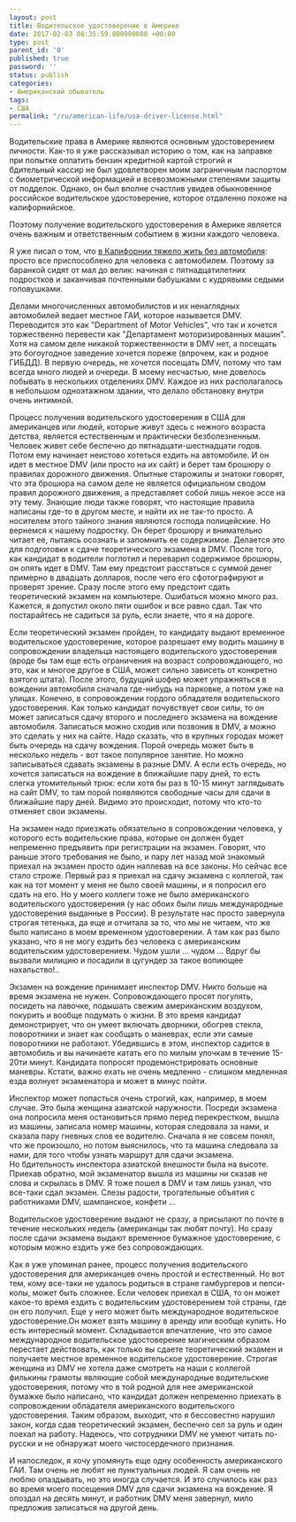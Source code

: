 ```yaml
---
layout: post
title: Водительское удостоверение в Америке
date: 2017-02-03 08:35:59.000000000 +00:00
type: post
parent_id: '0'
published: true
password: ''
status: publish
categories:
- Американский обыватель
tags:
- США
permalink: "/ru/american-life/usa-driver-license.html"
---
```

Водительские права в Америке являются основным удостоверением личности. Как-то я уже рассказывал историю о том, как на заправке при попытке оплатить бензин кредитной картой строгий и бдительный&nbsp;кассир не был удовлетворен моим заграничным паспортом с биометрической информацией и всевозможными степенями защиты от подделок. Однако, он был вполне счастлив увидев обыкновенное российское водительское удостоверение, которое отдаленно&nbsp;похоже на калифорнийское.

Поэтому получение водительского удостоверения в Америке является очень важным и ответственным событием в жизни каждого человека.



Я уже писал о том, что [в Калифорнии тяжело жить без автомобиля](http://blog.gypsyengineer.com/american-life/car-in-usa.html): просто все приспособлено для человека с автомобилем. Поэтому за баранкой сидят от мал до велик: начиная с пятнадцатилетних подростков и заканчивая почтенными бабушками с кудрявыми седыми головушками.

Делами многочисленных автомобилистов и их ненаглядных автомобилей ведает местное ГАИ, которое называется DMV. Переводится это как "Department of Motor Vehicles", что так и хочется торжественно перевести как "Департамент моторизированных машин". Хотя на самом деле никакой торжественности в DMV нет, а посещать это богоугодное заведение хочется пореже (впрочем, как и родное ГИБДД). В первую очередь, не хочется посещать DMV, потому что там всегда много людей и очереди. В моему несчастью, мне довелось побывать в нескольких отделениях DMV. Каждое из них располагалось в небольшом одноэтажном здании, что делало обстановку внутри очень&nbsp;интимной.

Процесс получения водительского удостоверения в США для американцев или людей, которые живут здесь с нежного возраста детства, является естественным и практически безболезненным. Человек живет себе беспечно до пятнадцати-шестнадцати годов. Потом ему начинает неистово хотеться ездить на автомобиле. И он идет в местное DMV (или просто&nbsp;на их сайт) и берет там брошюру о правилах дорожного движения. Опытные старожилы и знатоки&nbsp;говорят, что эта брошюра на самом деле не является официальном сводом правил дорожного движения, а представляет собой лишь некое эссе на эту тему. Знающие люди также говорят, что настоящие правила написаны где-то в другом месте, и найти их не так-то просто. А носителем этого тайного знания являются господа полицейские. Но вернемся к нашему подростку. Он берет брошюру и внимательно читает ее, пытаясь осознать и запомнить ее содержимое. Делается это для подготовки к сдаче теоретического экзамена в DMV. После того, как кандидат в водители поглотил и переварил содержимое брошюры, он опять идет в DMV. Там ему предстоит расстаться с суммой денег примерно в&nbsp;двадцать долларов, после чего его сфотографируют и проверят зрение. Сразу после этого ему предстоит сдать теоретический экзамен на компьютере. Ошибаться можно много раз. Кажется, я допустил около пяти ошибок и все равно сдал. Так что постарайтесь не садиться за руль, если знаете, что я на дороге.

Если теоретический экзамен пройден, то кандидату выдают временное водительское удостоверение, которое разрешает ему&nbsp;водить машину в сопровождении владельца настоящего водительского удостоверения (вроде бы там еще есть ограничения на возраст сопровождающего, но это, как и многое другое в США, может сильно зависеть от конкретно взятого штата). После этого, будущий шофер может упражняться в вождении автомобиля сначала где-нибудь на парковке, а потом уже на улицах. Конечно, в сопровождении гордого обладателя водительского удостоверения. Как только кандидат почувствует свои силы, то он может записаться сдачу второго и последнего экзамена на вождение автомобиля. Записаться можно сходив или позвонив в DMV, а можно это сделать у них на сайте. Надо сказать, что в крупных городах может быть очередь на сдачу вождения. Порой очередь может быть в несколько недель - вот такое популярное занятие. Но можно записываться сдавать экзамены в разные DMV. А если есть очередь, но хочется записаться на вождение в ближайшие пару дней, то есть слегка&nbsp;утомительный трюк: если хотя бы раз в 10-15 минут&nbsp;заглядывать на сайт DMV, то там порой появляются свободные часы для сдачи в ближайшие пару дней. Видимо это происходит, потому что кто-то отменяет свои экзамены.

На экзамен надо приезжать обязательно в сопровождении человека, у которого есть водительские права, которые он должен будет непременно предъявить при регистрации на экзамен. Говорят, что раньше этого требования не было, и пару лет назад мой знакомый приехал на экзамен просто один наплевав на все законы. Но сейчас все стало строже. Первый раз я приехал на сдачу экзамена с коллегой, так как на тот момент у меня не было своей машины, и я попросил его сдать на его. Но у моего коллеги тоже не было американского водительского удостоверения (у нас обоих были лишь международные удостоверения выданные в России). В результате нас просто завернула строгая тетенька, да еще и отчитала за то, что мы не читаем, что же было написано в моем временном удостоверении. А там как раз было указано, что я не могу ездить без человека с американским водительским удостоверением. Чудом ушли ... чудом ... Вдруг бы вызвали милицию и посадили в цугундер за такое вопиющее нахальство!..

Экзамен на вождение принимает инспектор DMV. Никто больше на время экзамена не нужен. Сопровождающего&nbsp;просят погулять, посидеть на лавочке,&nbsp;подышать свежим американским воздухом, покурить и вообще подумать о жизни. В это время кандидат демонстрирует, что он умеет включать дворники, обогрев стекла, поворотники и знает как сообщать о маневрах, если эти самые поворотники не работают. Убедившись в этом, инспектор садится в автомобиль и вы начинаете катать его&nbsp;по милым улочкам в течение 15-20ти минут. Кандидата попросят продемонстрировать основные маневры. Кстати, важно ехать не очень медленно - слишком медленная езда волнует экзаменатора и может в минус пойти.

Инспектор может попасться очень строгий, как, например, в моем случае. Это была женщина азиатской наружности. Посреди экзамена она попросила меня остановиться прямо перед перекрестком, вышла из машины, записала номер машины, которая следовала за нами, и сказала пару гневных слов ее водителю. Сначала я не совсем&nbsp;понял, что же произошло, но потом выяснилось, что та машина следовала за нами, для того чтобы узнать маршрут для сдачи экзамена. Но&nbsp;бдительность инспектора азиатской внешности&nbsp;была на высоте. Приехав обратно, мой экзаменатор вышла из машины ни сказав не слова и скрылась в DMV. Я тоже пошел в DMV и там лишь&nbsp;узнал, что все-таки сдал экзамен. Слезы радости, трогательные объятия с работниками DMV, шампанское, конфети ...

Водительское удостоверение выдают не сразу, а присылают по почте в течение нескольких недель (американцы так любят почту). Но сразу после сдачи экзамена выдают временное бумажное удостоверение, с которым можно ездить уже без сопровождающих.

Как я уже упоминал&nbsp;ранее, процесс получения водительского удостоверения для американцев очень простой и естественный. Но вот тем, кому все-таки не удалось родиться в стране гамбургеров и пепси-колы, может быть сложнее. Если человек приехал в США, то он может какое-то время ездить с водительским удостоверением той страны, где он его получил. Еще у него может быть международное водительское удостоверение.Он может взять машину в аренду или вообще купить. Но есть интересный момент. Складывается впечатление, что это самое международное водительское удостоверение магическим образом перестает действовать, как только вы сдаете теоретический экзамен и получаете местное временное водительское удостоверение. Строгая женщина из DMV не хотела даже смотреть на наши с коллегой филькины грамоты являющие собой международные водительские удостоверения, потому что в той родной для нее американской бумажке было написано, что кандидат должен непременно&nbsp;приехать в сопровождении обладателя американского водительского удостоверения. Таким образом, выходит, что я бессовестно нарушил закон, когда сдав теоретический экзамен, беспечно сел за руль и один поехал на работу. Надеюсь, что сотрудники DMV не умеют читать по-русски и не обнаружат моего чистосердечного признания.

И напоследок, я хочу упомянуть еще одну особенность американского ГАИ. Там очень не любят не пунктуальных людей. Я сам очень не люблю опаздывать, но это иногда случается. И это случилось как раз во время моего посещения DMV для сдачи экзамена на вождение. Я опоздал на десять минут, и работник DMV меня завернул, мило предложив записаться на другой день.

